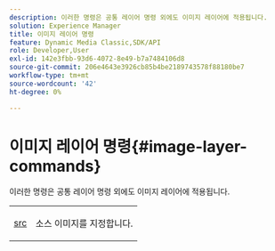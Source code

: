 ```yaml
---
description: 이러한 명령은 공통 레이어 명령 외에도 이미지 레이어에 적용됩니다.
solution: Experience Manager
title: 이미지 레이어 명령
feature: Dynamic Media Classic,SDK/API
role: Developer,User
exl-id: 142e3fbb-93d6-4072-8e49-b7a7484106d8
source-git-commit: 206e4643e3926cb85b4be2189743578f88180be7
workflow-type: tm+mt
source-wordcount: '42'
ht-degree: 0%

---
```


# 이미지 레이어 명령{#image-layer-commands}

이러한 명령은 공통 레이어 명령 외에도 이미지 레이어에 적용됩니다.

<table id="simpletable_F6799DA025A64970B95085FB9910E1EF"> 
 <tr class="strow"> 
  <td class="stentry"> <p><a href="../../../../../../is-api/http-ref/image-serving-api-ref/c-http-protocol-reference/c-command-reference/r-src.md#reference-f6506637778c4c69bf106a7924a91ab1" type="reference" format="dita" scope="local"> src</a> </p> </td> 
  <td class="stentry"> <p>소스 이미지를 지정합니다. </p></td> 
 </tr> 
</table>
